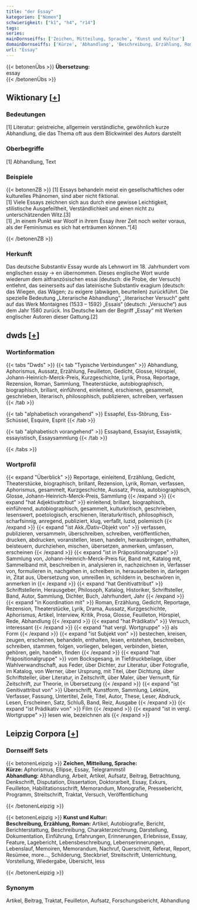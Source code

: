 ```yaml
---
title: "der Essay"
kategorien: ["Nomen"]
schwierigkeit: ["k1", "h4", "r14"]
tags:
series:
mainDornseiffs: ['Zeichen, Mitteilung, Sprache', 'Kunst und Kultur']
domainDornseiffs: ['Kürze', 'Abhandlung', 'Beschreibung, Erzählung, Roman']
url: "Essay"
---
```


{{< betonenÜbs >}}
**Übersetzung:**  
essay  
{{< /betonenÜbs >}}

## Wiktionary [[+](https://de.wiktionary.org/wiki/Essay)]

### Bedeutungen
[1] Literatur: geistreiche, allgemein verständliche, gewöhnlich kurze Abhandlung, die das Thema oft aus dem Blickwinkel des Autors darstellt  

### Oberbegriffe
[1] Abhandlung, Text  

### Beispiele
{{< betonenZB >}}
[1] Essays behandeln meist ein gesellschaftliches oder kulturelles Phänomen, sind aber nicht fiktional.  
[1] Viele Essays zeichnen sich aus durch eine gewisse Leichtigkeit, stilistische Ausgefeiltheit, Verständlichkeit und einen nicht zu unterschätzenden Witz.[3]  
[1] „In einem Punkt war Woolf in ihrem Essay ihrer Zeit noch weiter voraus, als der Feminismus es sich hat erträumen können.“[4]  

{{< /betonenZB >}}
### Herkunft
Das deutsche Substantiv Essay wurde als Lehnwort im 18. Jahrhundert vom englischen essay → en übernommen. Dieses englische Wort wurde wiederum dem altfranzösischen essai (deutsch: die Probe, der Versuch) entlehnt, das seinerseits auf das lateinische Substantiv exagium (deutsch: das Wiegen, das Wägen; zu exigere (abwägen, beurteilen) zurückführt. Die spezielle Bedeutung „Literarische Abhandlung“, „literarischer Versuch“ geht auf das Werk Montaignes (1533 – 1592) „Essais“ (deutsch: „Versuche“) aus dem Jahr 1580 zurück. Ins Deutsche kam der Begriff „Essay“ mit Werken englischer Autoren dieser Gattung.[2]  



## dwds [[+](https://www.dwds.de/wb/Essay)]

### Wortinformation
{{< tabs "Dwds" >}}
{{< tab "Typische Verbindungen" >}}
Abhandlung, Aphorismus, Aussatz, Erzählung, Feuilleton, Gedicht, Glosse, Hörspiel, Johann-Heinrich-Merck-Preis, Kurzgeschichte, Lyrik, Prosa, Reportage, Rezension, Roman, Sammlung, Theaterstücke, autobiographisch, biographisch, brillant, einführend, einleitend, erschienen, gesammelt, geschrieben, literarisch, philosophisch, publizieren, schreiben, verfassen
{{< /tab >}}

{{< tab "alphabetisch vorangehend" >}}
Essapfel, Ess-Störung, Ess-Schüssel, Esquire, Esprit
{{< /tab >}}

{{< tab "alphabetisch vorangehend" >}}
Essayband, Essayist, Essayistik, essayistisch, Essaysammlung
{{< /tab >}}

{{< /tabs >}}

### Wortprofil
{{< expand "Überblick" >}} Reportage, einleitend, Erzählung, Gedicht, Theaterstücke, biographisch, brillant, Rezension, Lyrik, Roman, verfassen, Aphorismus, gesammelt, Kurzgeschichte, Aussatz, Prosa, autobiographisch, Glosse, Johann-Heinrich-Merck-Preis, Sammlung {{< /expand >}}
{{< expand "hat Adjektivattribut" >}} einleitend, brillant, biographisch, einführend, autobiographisch, gesammelt, kulturkritisch, geschrieben, lesenswert, poetologisch, erschienen, literaturkritisch, philosophisch, scharfsinnig, anregend, publiziert, klug, verfaßt, luzid, polemisch {{< /expand >}}
{{< expand "ist Akk./Dativ-Objekt von" >}} verfassen, publizieren, versammeln, überschreiben, schreiben, veröffentlichen, drucken, abdrucken, voranstellen, lesen, handeln, herausbringen, enthalten, beisteuern, durchziehen, mischen, übersetzen, anmerken, umfassen, erscheinen {{< /expand >}}
{{< expand "ist in Präpositionalgruppe" >}} Sammlung von, Johann-Heinrich-Merck-Preis für, Band mit, Katalog mit, Sammelband mit, beschreiben in, analysieren in, nachzeichnen in, Verfasser von, formulieren in, nachgehen in, schreiben in, herausarbeiten in, darlegen in, Zitat aus, Übersetzung von, umreißen in, schildern in, beschwören in, anmerken in {{< /expand >}}
{{< expand "hat Genitivattribut" >}} Schriftstellerin, Herausgeber, Philosoph, Katalog, Historiker, Schriftsteller, Band, Autor, Sammlung, Dichter, Buch, Jahrhundert, Jahr {{< /expand >}}
{{< expand "in Koordination mit" >}} Roman, Erzählung, Gedicht, Reportage, Rezension, Theaterstücke, Lyrik, Drama, Aussatz, Kurzgeschichte, Aphorismus, Artikel, Interview, Kritik, Prosa, Glosse, Feuilleton, Hörspiel, Rede, Abhandlung {{< /expand >}}
{{< expand "hat Prädikativ" >}} Versuch, interessant {{< /expand >}}
{{< expand "hat vergl. Wortgruppe" >}} als Form {{< /expand >}}
{{< expand "ist Subjekt von" >}} bestechen, kreisen, zeugen, erscheinen, behandeln, enthalten, lesen, entstehen, beschreiben, schreiben, stammen, folgen, vorliegen, belegen, verbinden, bieten, gehören, geln, handeln, finden {{< /expand >}}
{{< expand "hat Präpositionalgruppe" >}} vom Bocksgesang, in Tiefdruckbeilage, über Wahlverwandtschaft, aus Feder, über Dichter, zur Literatur, über Fotografie, im Katalog, von Werner, über Ursprung, mit Titel, über Dichtung, über Schriftsteller, über Literatur, in Zeitschrift, über Maler, über Vernunft, für Zeitschrift, zur Theorie, in Übersetzung {{< /expand >}}
{{< expand "ist Genitivattribut von" >}} Überschrift, Kunstform, Sammlung, Lektüre, Verfasser, Fassung, Untertitel, Zeile, Titel, Autor, These, Leser, Abdruck, Lesen, Erscheinen, Satz, Schluß, Band, Reiz, Ausgabe {{< /expand >}}
{{< expand "ist Prädikativ von" >}} Film {{< /expand >}}
{{< expand "ist in vergl. Wortgruppe" >}} lesen wie, bezeichnen als {{< /expand >}}

## Leipzig Corpora [[+](https://corpora.uni-leipzig.de/en/res?word=Essay&corpusId=deu_newscrawl-public_2018)]

### Dornseiff Sets
{{< betonenLeipzig >}}
**Zeichen, Mitteilung, Sprache:**  
**Kürze:** Aphorismus, Ellipse, Essay, Telegrammstil  
**Abhandlung:** Abhandlung, Arbeit, Artikel, Aufsatz, Beitrag, Betrachtung, Denkschrift, Disputation, Dissertation, Doktorarbeit, Essay, Exkurs, Feuilleton, Habilitationsschrift, Memorandum, Monografie, Pressebericht, Programm, Streitschrift, Traktat, Versuch, Veröffentlichung  

{{< /betonenLeipzig >}}


{{< betonenLeipzig >}}
**Kunst und Kultur:**  
**Beschreibung, Erzählung, Roman:** Artikel, Autobiografie, Bericht, Berichterstattung, Beschreibung, Charakterzeichnung, Darstellung, Dokumentation, Einführung, Erfahrungen, Erinnerungen, Erlebnisse, Essay, Feature, Lagebericht, Lebensbeschreibung, Lebenserinnerungen, Lebenslauf, Memoiren, Memorandum, Nachruf, Querschnitt, Referat, Report, Resümee, more..., Schilderung, Steckbrief, Streitschrift, Unterrichtung, Vorstellung, Wiedergabe, Übersicht, less  

{{< /betonenLeipzig >}}

### Synonym
Artikel, Beitrag, Traktat, Feuilleton, Aufsatz, Forschungsbericht, Abhandlung

